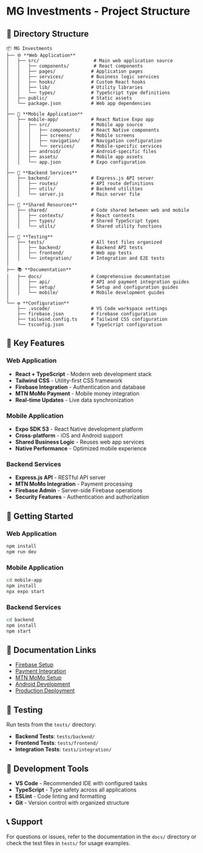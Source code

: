 # MG Investments - Project Structure

## 📁 Directory Structure

```
📦 MG Investments
├── 🌐 **Web Application**
│   ├── src/                    # Main web application source
│   │   ├── components/         # React components
│   │   ├── pages/             # Application pages
│   │   ├── services/          # Business logic services
│   │   ├── hooks/             # Custom React hooks
│   │   ├── lib/               # Utility libraries
│   │   └── types/             # TypeScript type definitions
│   ├── public/                # Static assets
│   └── package.json           # Web app dependencies
│
├── 📱 **Mobile Application**
│   ├── mobile-app/            # React Native Expo app
│   │   ├── src/               # Mobile app source
│   │   │   ├── components/    # React Native components
│   │   │   ├── screens/       # Mobile screens
│   │   │   ├── navigation/    # Navigation configuration
│   │   │   └── services/      # Mobile-specific services
│   │   ├── android/           # Android-specific files
│   │   ├── assets/            # Mobile app assets
│   │   └── app.json           # Expo configuration
│
├── 🔧 **Backend Services**
│   ├── backend/               # Express.js API server
│   │   ├── routes/            # API route definitions
│   │   ├── utils/             # Backend utilities
│   │   └── server.js          # Main server file
│
├── 🤝 **Shared Resources**
│   ├── shared/                # Code shared between web and mobile
│   │   ├── contexts/          # React contexts
│   │   ├── types/             # Shared TypeScript types
│   │   └── utils/             # Shared utility functions
│
├── 🧪 **Testing**
│   ├── tests/                 # All test files organized
│   │   ├── backend/           # Backend API tests
│   │   ├── frontend/          # Web app tests
│   │   └── integration/       # Integration and E2E tests
│
├── 📚 **Documentation**
│   ├── docs/                  # Comprehensive documentation
│   │   ├── api/               # API and payment integration guides
│   │   ├── setup/             # Setup and configuration guides
│   │   └── mobile/            # Mobile development guides
│
└── ⚙️ **Configuration**
    ├── .vscode/               # VS Code workspace settings
    ├── firebase.json          # Firebase configuration
    ├── tailwind.config.ts     # Tailwind CSS configuration
    └── tsconfig.json          # TypeScript configuration
```

## 🎯 Key Features

### Web Application
- **React + TypeScript** - Modern web development stack
- **Tailwind CSS** - Utility-first CSS framework
- **Firebase Integration** - Authentication and database
- **MTN MoMo Payment** - Mobile money integration
- **Real-time Updates** - Live data synchronization

### Mobile Application
- **Expo SDK 53** - React Native development platform
- **Cross-platform** - iOS and Android support
- **Shared Business Logic** - Reuses web app services
- **Native Performance** - Optimized mobile experience

### Backend Services
- **Express.js API** - RESTful API server
- **MTN MoMo Integration** - Payment processing
- **Firebase Admin** - Server-side Firebase operations
- **Security Features** - Authentication and authorization

## 🚀 Getting Started

### Web Application
```bash
npm install
npm run dev
```

### Mobile Application
```bash
cd mobile-app
npm install
npx expo start
```

### Backend Services
```bash
cd backend
npm install
npm start
```

## 📖 Documentation Links

- [Firebase Setup](./docs/setup/FIREBASE_SETUP.md)
- [Payment Integration](./docs/api/PAYMENT-INTEGRATION-GUIDE.md)
- [MTN MoMo Setup](./docs/api/MTN-MOMO-SETUP-GUIDE.md)
- [Android Development](./docs/mobile/ANDROID_SETUP.md)
- [Production Deployment](./docs/setup/PRODUCTION-SETUP-GUIDE.md)

## 🧪 Testing

Run tests from the `tests/` directory:
- **Backend Tests**: `tests/backend/`
- **Frontend Tests**: `tests/frontend/`
- **Integration Tests**: `tests/integration/`

## 🔧 Development Tools

- **VS Code** - Recommended IDE with configured tasks
- **TypeScript** - Type safety across all applications
- **ESLint** - Code linting and formatting
- **Git** - Version control with organized structure

## 📞 Support

For questions or issues, refer to the documentation in the `docs/` directory or check the test files in `tests/` for usage examples.
